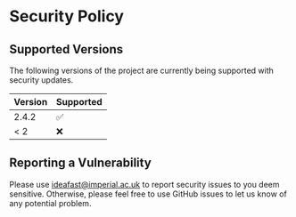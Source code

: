 # Security Policy

## Supported Versions

The following versions of the project are
currently being supported with security updates.

| Version | Supported          |
| ------- | ------------------ |
| 2.4.2   | :white_check_mark: |
| < 2     | :x:                |

## Reporting a Vulnerability

Please use <ideafast@imperial.ac.uk> to report security issues to you deem sensitive.
Otherwise, please feel free to use GitHub issues to let us know of any potential problem.
